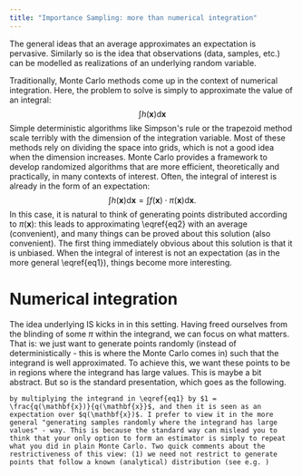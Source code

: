 ```yaml
---
title: "Importance Sampling: more than numerical integration"
---
```


The general ideas that an average approximates an expectation is pervasive. Similarly so is the idea that observations (data, samples, etc.) can be modelled as realizations of an underlying random variable.  

Traditionally, Monte Carlo methods come up in the context of numerical integration. Here, the problem to solve is simply to approximate the value of an integral:
$$
\int h(\mathbf{x}) \mathrm{d}\mathbf{x}
\tag{1}\label{eq1}
$$
 Simple deterministic algorithms like Simpson's rule or the trapezoid method scale terribly with the dimension of the integration variable. Most of these methods rely on dividing the space into grids, which is not a good idea when the dimension increases.
 Monte Carlo provides a framework to develop randomized algorithms that are more efficient, theoretically and practically, in many contexts of interest. Often, the integral of interest is already in the form of an expectation:
 $$
 \int h(\mathbf{x}) \mathrm{d}\mathbf{x} = \int f(\mathbf{x}) \cdot \pi(\mathbf{x}) \mathrm{d}\mathbf{x} .
 \tag{2}\label{eq2}
 $$
 In this case, it is natural to think of generating points distributed according to $\pi(\mathbf{x})$: this leads to approximating \eqref{eq2} with an average (convenient), and many things can be proved about this solution (also convenient). The first thing immediately obvious about this solution is that it is unbiased. When the integral of interest is not an expectation (as in the more general \eqref{eq1}), things become more interesting.

# Numerical integration
  The idea underlying IS kicks in in this setting. Having freed ourselves from the blinding of some $\pi$ within the integrand, we can focus on what matters. That is: we just want to generate points randomly (instead of deterministically - this is where the Monte Carlo comes in) such that the integrand is well approximated. To achieve this, we want these points to be in regions where the integrand has large values.
 This is maybe a bit abstract.  But so is the standard presentation, which goes as the following.

    by multiplying the integrand in \eqref{eq1} by $1 = \frac{q(\mathbf{x})}{q(\mathbf{x}}$, and then it is seen as an expectation over $q(\mathbf{x})$. I prefer to view it in the more general "generating samples randomly where the integrand has large values" - way. This is because the standard way can mislead you to think that your only option to form an estimator is simply to repeat what you did in plain Monte Carlo. Two quick comments about the restrictiveness of this view: (1) we need not restrict to generate points that follow a known (analytical) distribution (see e.g. )
